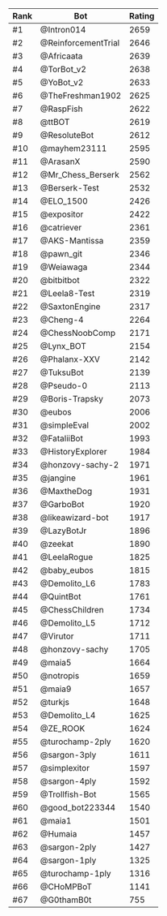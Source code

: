 Rank|Bot|Rating
---|---|---
#1|@Intron014|2659
#2|@ReinforcementTrial|2646
#3|@Africaata|2639
#4|@TorBot_v2|2638
#5|@YoBot_v2|2633
#6|@TheFreshman1902|2625
#7|@RaspFish|2622
#8|@ttBOT|2619
#9|@ResoluteBot|2612
#10|@mayhem23111|2595
#11|@ArasanX|2590
#12|@Mr_Chess_Berserk|2562
#13|@Berserk-Test|2532
#14|@ELO_1500|2426
#15|@expositor|2422
#16|@catriever|2361
#17|@AKS-Mantissa|2359
#18|@pawn_git|2346
#19|@Weiawaga|2344
#20|@bitbitbot|2322
#21|@Leela8-Test|2319
#22|@SaxtonEngine|2317
#23|@Cheng-4|2264
#24|@ChessNoobComp|2171
#25|@Lynx_BOT|2154
#26|@Phalanx-XXV|2142
#27|@TuksuBot|2139
#28|@Pseudo-0|2113
#29|@Boris-Trapsky|2073
#30|@eubos|2006
#31|@simpleEval|2002
#32|@FataliiBot|1993
#33|@HistoryExplorer|1984
#34|@honzovy-sachy-2|1971
#35|@jangine|1961
#36|@MaxtheDog|1931
#37|@GarboBot|1920
#38|@likeawizard-bot|1917
#39|@LazyBotJr|1896
#40|@zeekat|1890
#41|@LeelaRogue|1825
#42|@baby_eubos|1815
#43|@Demolito_L6|1783
#44|@QuintBot|1761
#45|@ChessChildren|1734
#46|@Demolito_L5|1712
#47|@Virutor|1711
#48|@honzovy-sachy|1705
#49|@maia5|1664
#50|@notropis|1659
#51|@maia9|1657
#52|@turkjs|1648
#53|@Demolito_L4|1625
#54|@ZE_ROOK|1624
#55|@turochamp-2ply|1620
#56|@sargon-3ply|1611
#57|@simplexitor|1597
#58|@sargon-4ply|1592
#59|@Trollfish-Bot|1565
#60|@good_bot223344|1540
#61|@maia1|1501
#62|@Humaia|1457
#63|@sargon-2ply|1427
#64|@sargon-1ply|1325
#65|@turochamp-1ply|1316
#66|@CHoMPBoT|1141
#67|@G0thamB0t|755
